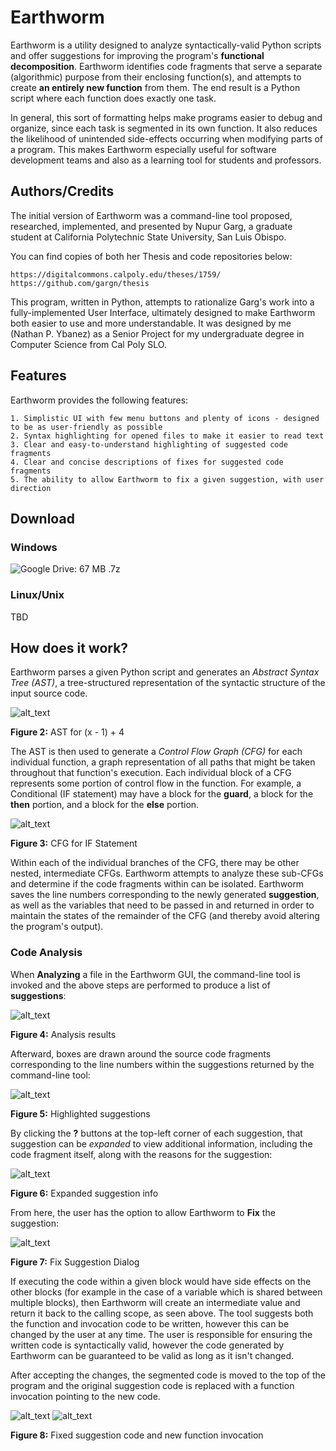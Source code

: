 # Earthworm
Earthworm is a utility designed to analyze syntactically-valid Python scripts and offer suggestions for improving the program's **functional decomposition**. Earthworm identifies code fragments that serve a separate (algorithmic) purpose from their enclosing function(s), and attempts to create **an entirely new function** from them. The end result is a Python script where each function does exactly one task.

In general, this sort of formatting helps make programs easier to debug and organize, since each task is segmented in its own function. It also reduces the likelihood of unintended side-effects occurring when modifying parts of a program. This makes Earthworm especially useful for software development teams and also as a learning tool for students and professors.

## Authors/Credits
The initial version of Earthworm was a command-line tool proposed, researched, implemented, and presented by Nupur Garg, a graduate student at California Polytechnic State University, San Luis Obispo.

You can find copies of both her Thesis and code repositories below:
```
https://digitalcommons.calpoly.edu/theses/1759/
https://github.com/gargn/thesis
```

This program, written in Python, attempts to rationalize Garg's work into a fully-implemented User Interface, ultimately designed to make Earthworm both easier to use and more understandable.
It was designed by me (Nathan P. Ybanez) as a Senior Project for my undergraduate degree in Computer Science from Cal Poly SLO.

## Features
Earthworm provides the following features:
```
1. Simplistic UI with few menu buttons and plenty of icons - designed to be as user-friendly as possible
2. Syntax highlighting for opened files to make it easier to read text
3. Clear and easy-to-understand highlighting of suggested code fragments
4. Clear and concise descriptions of fixes for suggested code fragments
5. The ability to allow Earthworm to fix a given suggestion, with user direction
```

## Download
### Windows
![Google Drive: 67 MB .7z](https://drive.google.com/file/d/1-Sowhomu066aeXaIjwFkEniT-QsLUwGR/view?usp=sharing)
### Linux/Unix
TBD

## How does it work?
Earthworm parses a given Python script and generates an *Abstract Syntax Tree (AST)*, a tree-structured representation of the syntactic structure of the input source code.

![alt_text](https://i.imgur.com/Fc5KU3S.png)

**Figure 2:** AST for (x - 1) + 4

The AST is then used to generate a *Control Flow Graph (CFG)* for each individual function, a graph representation of all paths that might be taken throughout that function's execution. Each individual block of a CFG represents some portion of control flow in the function. For example, a Conditional (IF statement) may have a block for the **guard**, a block for the **then** portion, and a block for the **else** portion.

![alt_text](https://i.imgur.com/gtgSjKk.png)

**Figure 3:** CFG for IF Statement

Within each of the individual branches of the CFG, there may be other nested, intermediate CFGs. Earthworm attempts to analyze these sub-CFGs and determine if the code fragments within can be isolated. Earthworm saves the line numbers corresponding to the newly generated **suggestion**, as well as the variables that need to be passed in and returned in order to maintain the states of the remainder of the CFG (and thereby avoid altering the program's output).

### Code Analysis
When **Analyzing** a file in the Earthworm GUI, the command-line tool is invoked and the above steps are performed to produce a list of **suggestions**:

![alt_text](https://i.imgur.com/3rWBiJY.png)

**Figure 4:** Analysis results 

Afterward, boxes are drawn around the source code fragments corresponding to the line numbers within the suggestions returned by the command-line tool:

![alt_text](https://i.imgur.com/xOdjvNp.png)

**Figure 5:** Highlighted suggestions

By clicking the **?** buttons at the top-left corner of each suggestion, that suggestion can be *expanded* to view additional information, including the code fragment itself, along with the reasons for the suggestion:

![alt_text](https://i.imgur.com/Myz483b.png)

**Figure 6:** Expanded suggestion info

From here, the user has the option to allow Earthworm to **Fix** the suggestion:

![alt_text](https://i.imgur.com/Yoef3xv.png)

**Figure 7:** Fix Suggestion Dialog

If executing the code within a given block would have side effects on the other blocks (for example in the case of a variable which is shared between multiple blocks), then Earthworm will create an intermediate value and return it back to the calling scope, as seen above. The tool suggests both the function and invocation code to be written, however this can be changed by the user at any time. The user is responsible for ensuring the written code is syntactically valid, however the code generated by Earthworm can be guaranteed to be valid as long as it isn't changed.

After accepting the changes, the segmented code is moved to the top of the program and the original suggestion code is replaced with a function invocation pointing to the new code.

![alt_text](https://i.imgur.com/qEe7vIt.png)
![alt_text](https://i.imgur.com/LThrH0J.png)

**Figure 8:** Fixed suggestion code and new function invocation
